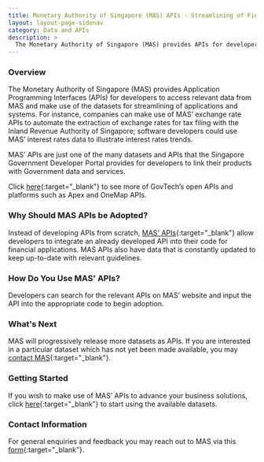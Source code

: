 ```yaml
---
title: Monetary Authority of Singapore (MAS) APIs - Streamlining of Financial Applications through Data
layout: layout-page-sidenav
category: Data and APIs
description: >
  The Monetary Authority of Singapore (MAS) provides APIs for developers, allowing MAS’ applications to be streamlined.
---
```


### Overview

The Monetary Authority of Singapore (MAS) provides Application Programming Interfaces (APIs) for developers to access relevant data from MAS and make use of the datasets for streamlining of applications and systems. For instance, companies can make use of MAS’ exchange rate APIs to automate the extraction of exchange rates for tax filing with the Inland Revenue Authority of Singapore; software developers could use MAS’ interest rates data to illustrate interest rates trends.

MAS’ APIs are just one of the many datasets and APIs that the Singapore Government Developer Portal provides for developers to link their products with Government data and services.

Click [here](https://www.developer.tech.gov.sg/technologies/data-and-apis/overview){:target="_blank"} to see more of GovTech’s open APIs and platforms such as Apex and OneMap APIs.

### Why Should MAS APIs be Adopted?

Instead of developing APIs from scratch, [MAS' APIs](https://secure.mas.gov.sg/api/Search.aspx?utm_source=mas&utm_medium=devportalwebsite&utm_campaign=masapi){:target="_blank"} allow developers to integrate an already developed API into their code for financial applications. MAS APIs also have data that is constantly updated to keep up-to-date with relevant guidelines.

### How Do You Use MAS' APIs?

Developers can search for the relevant APIs on MAS’ website and input the API into the appropriate code to begin adoption.

### What's Next

MAS will progressively release more datasets as APIs. If you are interested in a particular dataset which has not yet been made available, 
you may [contact MAS](https://www.mas.gov.sg/feedback/){:target="_blank"}.

### Getting Started

If you wish to make use of MAS’ APIs to advance your business solutions, click [here](https://secure.mas.gov.sg/api/Search.aspx){:target="_blank"} to start using the available datasets.

### Contact Information

For general enquiries and feedback you may reach out to MAS via this [form](https://www.mas.gov.sg/feedback/){:target="_blank"}.
